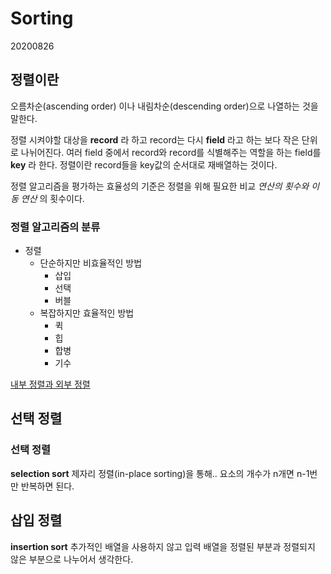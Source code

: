 # Sorting

20200826

## 정렬이란

오름차순(ascending order) 이나 내림차순(descending order)으로 나열하는 것을 말한다.

정렬 시켜야할 대상을 **record** 라 하고 record는 다시 **field** 라고 하는 보다 작은 단위로 나뉘어진다. 여러 field 중에서 record와 record를 식별해주는 역할을 하는 field를 **key** 라 한다. 정렬이란 record들을 key값의 순서대로 재배열하는 것이다.

정렬 알고리즘을 평가하는 효율성의 기준은 정렬을 위해 필요한 비교 _연산의 횟수와 이동 연산_ 의 횟수이다.

### 정렬 알고리즘의 분류

* 정렬
  * 단순하지만 비효율적인 방법
    * 삽입
    * 선택
    * 버블
  * 복잡하지만 효율적인 방법
    * 퀵
    * 힙 
    * 합병
    * 기수

[내부 정렬과 외부 정렬](https://medium.com/@joongwon/%EC%A0%95%EB%A0%AC-%EC%95%8C%EA%B3%A0%EB%A6%AC%EC%A6%98-%EA%B8%B0%EC%B4%88-805391cb088e)

## 선택 정렬

### 선택 정렬

**selection sort** 제자리 정렬(in-place sorting)을 통해..  요소의 개수가 n개면 n-1번만 반복하면 된다.

## 삽입 정렬

**insertion sort** 추가적인 배열을 사용하지 않고 입력 배열을 정렬된 부분과 정렬되지 않은 부분으로 나누어서 생각한다.